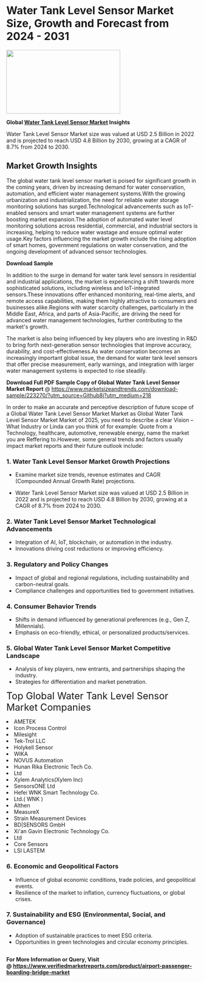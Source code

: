 <H1>Water Tank Level Sensor Market Size, Growth and Forecast from 2024 - 2031</H1><img class="aligncenter size-medium wp-image-584254" src="https://thirdeyenews.in/wp-content/uploads/2024/09/Global-Market-Research-300x168.jpeg" alt="" width="300" height="168" /><p><strong>Global&nbsp;<a href="https://www.marketsizeandtrends.com/download-sample/223270/?utm_source=Github8j?utm_medium=218">Water Tank Level Sensor Market</a> Insights</strong></p><p>Water Tank Level Sensor Market size was valued at USD 2.5 Billion in 2022 and is projected to reach USD 4.8 Billion by 2030, growing at a CAGR of 8.7% from 2024 to 2030.</p><p><h2>Market Growth Insights</h2> <p>The global water tank level sensor market is poised for significant growth in the coming years, driven by increasing demand for water conservation, automation, and efficient water management systems.With the growing urbanization and industrialization, the need for reliable water storage monitoring solutions has surged.Technological advancements such as IoT-enabled sensors and smart water management systems are further boosting market expansion.The adoption of automated water level monitoring solutions across residential, commercial, and industrial sectors is increasing, helping to reduce water wastage and ensure optimal water usage.Key factors influencing the market growth include the rising adoption of smart homes, government regulations on water conservation, and the ongoing development of advanced sensor technologies.</p> <p><strong>Download Sample</strong></p> <p>In addition to the surge in demand for water tank level sensors in residential and industrial applications, the market is experiencing a shift towards more sophisticated solutions, including wireless and IoT-integrated sensors.These innovations offer enhanced monitoring, real-time alerts, and remote access capabilities, making them highly attractive to consumers and businesses alike.Regions with water scarcity challenges, particularly in the Middle East, Africa, and parts of Asia-Pacific, are driving the need for advanced water management technologies, further contributing to the market's growth.</p> <p>The market is also being influenced by key players who are investing in R&D to bring forth next-generation sensor technologies that improve accuracy, durability, and cost-effectiveness.As water conservation becomes an increasingly important global issue, the demand for water tank level sensors that offer precise measurement, early warnings, and integration with larger water management systems is expected to rise steadily.</p> <p><span class=""><strong>Download Full PDF Sample Copy of Global Water Tank Level Sensor Market Report</strong> @ <a href="https://www.marketsizeandtrends.com/download-sample/223270/?utm_source=Github8j?utm_medium=218" target="_blank">https://www.marketsizeandtrends.com/download-sample/223270/?utm_source=Github8j?utm_medium=218</a></span></p><p>In order to make an accurate and perceptive description of future scope of a Global&nbsp;Water Tank Level Sensor Market Market as Global&nbsp;Water Tank Level Sensor Market Market of 2025, you need to describe a clear Vision &ndash; What Industry or Linda can you think of for example: Quote from a Technology, healthcare, automotive, renewable energy, name the market you are Reffering to.However, some general trends and factors usually impact market reports and their future outlook include:</p><h3>1.&nbsp;<strong>Water Tank Level Sensor Market Growth Projections</strong></h3><ul><li>Examine market size trends, revenue estimates and CAGR (Compounded Annual Growth Rate) projections.</li><li><p>Water Tank Level Sensor Market size was valued at USD 2.5 Billion in 2022 and is projected to reach USD 4.8 Billion by 2030, growing at a CAGR of 8.7% from 2024 to 2030.</p></li></ul><h3>2.&nbsp;<strong>Water Tank Level Sensor Market Technological Advancements</strong></h3><ul><li>Integration of AI, IoT, blockchain, or automation in the industry.</li><li>Innovations driving cost reductions or improving efficiency.</li></ul><h3>3.&nbsp;<strong>Regulatory and Policy Changes</strong></h3><ul><li>Impact of global and regional regulations, including sustainability and carbon-neutral goals.</li><li>Compliance challenges and opportunities tied to government initiatives.</li></ul><h3>4.&nbsp;<strong>Consumer Behavior Trends</strong></h3><ul><li>Shifts in demand influenced by generational preferences (e.g., Gen Z, Millennials).</li><li>Emphasis on eco-friendly, ethical, or personalized products/services.</li></ul><h3>5.&nbsp;<strong>Global Water Tank Level Sensor Market Competitive Landscape</strong></h3><ul><li>Analysis of key players, new entrants, and partnerships shaping the industry.</li><li>Strategies for differentiation and market penetration.</li></ul><p data-pm-slice="1 1 []"><span style="color: inherit; font-family: inherit; font-size: 25px;">Top Global Water Tank Level Sensor Market Companies</span></p><div class="" data-test-id=""><p><li>AMETEK</li><li> Icon Process Control</li><li> Milesight</li><li> Tek-Trol LLC</li><li> Holykell Sensor</li><li> WIKA</li><li> NOVUS Automation</li><li> Hunan Rika Electronic Tech Co.</li><li>Ltd</li><li> Xylem Analytics(Xylem Inc)</li><li> SensorsONE Ltd</li><li> Hefei WNK Smart Technology Co.</li><li> Ltd.( WNK )</li><li> Althen</li><li> MeasureX</li><li> Strain Measurement Devices</li><li> BD|SENSORS GmbH</li><li> Xi'an Gavin Electronic Technology Co.</li><li> Ltd</li><li> Core Sensors</li><li> LSI LASTEM</li></p></div><h3>6.&nbsp;<strong>Economic and Geopolitical Factors</strong></h3><ul><li>Influence of global economic conditions, trade policies, and geopolitical events.</li><li>Resilience of the market to inflation, currency fluctuations, or global crises.</li></ul><h3>7.&nbsp;<strong>Sustainability and ESG (Environmental, Social, and Governance)</strong></h3><ul><li>Adoption of sustainable practices to meet ESG criteria.</li><li>Opportunities in green technologies and circular economy principles.</li></ul><h2><strong style="font-size: 14px;">For More Information or Query, Visit @&nbsp;</strong><a style="background-color: #ffffff; font-size: 14px;" href="https://www.marketsizeandtrends.com/report/water-tank-level-sensor-market/" target="_blank">https://www.verifiedmarketreports.com/product/airport-passenger-boarding-bridge-market</a></h2>